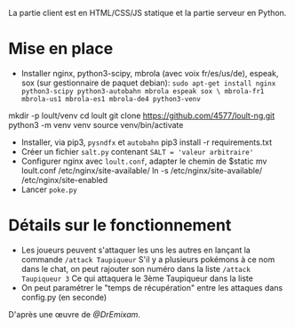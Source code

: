 La partie client est en HTML/CSS/JS statique et la partie serveur en Python.

# Mise en place

* Installer nginx, python3-scipy, mbrola (avec voix fr/es/us/de), 
espeak, sox (sur gestionnaire de paquet debian):
`sudo apt-get install nginx python3-scipy python3-autobahn mbrola espeak sox \
mbrola-fr1 mbrola-us1 mbrola-es1 mbrola-de4 python3-venv`

mkdir -p loult/venv
cd loult
git clone https://github.com/4577/loult-ng.git
python3 -m venv venv
source venv/bin/activate

* Installer, via pip3, `pysndfx` et `autobahn`
pip3 install -r requirements.txt
* Créer un fichier `salt.py` contenant `SALT = 'valeur arbitraire'`
* Configurer nginx avec `loult.conf`, adapter le chemin de $static
mv loult.conf /etc/nginx/site-available/
ln -s /etc/nginx/site-available/ /etc/nginx/site-enabled
* Lancer `poke.py`

# Détails sur le fonctionnement

* Les joueurs peuvent s'attaquer les uns les autres en lançant la commande
`/attack Taupiqueur`
S'il y a plusieurs pokémons à ce nom dans le chat, on peut rajouter son numéro dans la liste
`/attack Taupiqueur 3`
Ce qui attaquera le 3ème Taupiqueur dans la liste
* On peut paramétrer le "temps de récupération" entre les attaques dans config.py (en seconde)


D'après une œuvre de *@DrEmixam*.

